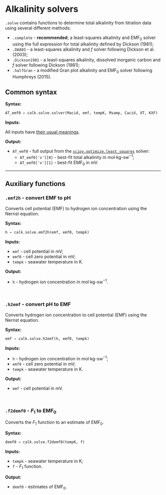 <script type="text/x-mathjax-config">
MathJax.Hub.Config({tex2jax: {inlineMath: [['$','$'], ['\\(','\\)']]}});
MathJax.Ajax.config.path["mhchem"] =
  "https://cdnjs.cloudflare.com/ajax/libs/mathjax-mhchem/3.3.2";
MathJax.Hub.Config({TeX: {extensions: ["[mhchem]/mhchem.js"]}});
</script><script src='https://cdnjs.cloudflare.com/ajax/libs/mathjax/2.7.5/MathJax.js?config=TeX-MML-AM_CHTML' async></script>

# Alkalinity solvers

`.solve` contains functions to determine total alkalinity from titration data using several different methods:

  * `.complete` - **recommended**; a least-squares alkalinity and EMF<sub>0</sub> solver using the full expression for total alkalinity defined by Dickson (1981);
  * `.DAA03` - a least-squares alkalinity and $f$ solver following Dickson et al. (2003);
  * `.Dickson1981` - a least-squares alkalinity, dissolved inorganic carbon and $f$ solver following Dickson (1981);
  * `.halfGran` - a modified Gran plot alkalinity and EMF<sub>0</sub> solver following Humphreys (2015).

## Common syntax

**Syntax:**

```python
AT_emf0 = calk.solve.solver(Macid, emf, tempK, Msamp, Cacid, XT, KXF)
```

**Inputs:**

All inputs have [their usual meanings]().

**Output:**

  * `AT_emf0` - full output from the [`scipy.optimize.least_squares`](https://docs.scipy.org/doc/scipy/reference/generated/scipy.optimize.least_squares.html) solver:
    * `AT_emf0['x'][0]` - best-fit total alkalinity in mol·kg-sw<sup>−1</sup>;
    * `AT_emf0['x'][1]` - best-fit EMF<sub>0</sub> in mV.

<hr />

## Auxiliary functions

### `.emf2h` - convert EMF to pH

Converts cell potential (EMF) to hydrogen ion concentration using the Nernst equation.

**Syntax:**

```python
h = calk.solve.emf2h(emf, emf0, tempk)
```

**Inputs:**

  * `emf` - cell potential in mV;
  * `emf0` - cell zero potential in mV;
  * `tempk` - seawater temperature in K.

**Output:**

  * `h` - hydrogen ion concentration in mol·kg-sw<sup>−1</sup>.

<br />

### `.h2emf` - convert pH to EMF

Converts hydrogen ion concentration to cell potential (EMF) using the Nernst equation.

**Syntax:**

```python
emf = calk.solve.h2emf(h, emf0, tempk)
```

**Inputs:**

  * `h` - hydrogen ion concentration in mol·kg-sw<sup>−1</sup>;
  * `emf0` - cell zero potential in mV;
  * `tempk` - seawater temperature in K.

**Output:**

  * `emf` - cell potential in mV.

<br />

### `.f2demf0` - $F_1$ to EMF<sub>0</sub>

Converts the $F_1$ function to an estimate of EMF<sub>0</sub>.

**Syntax:**

```python
demf0 = calk.solve.f2demf0(tempK, f)
```

**Inputs:**

  * `tempk` - seawater temperature in K;
  * `f` - $F_1$ function.

**Output:**

  * `demf0` - estimates of EMF<sub>0</sub>.
